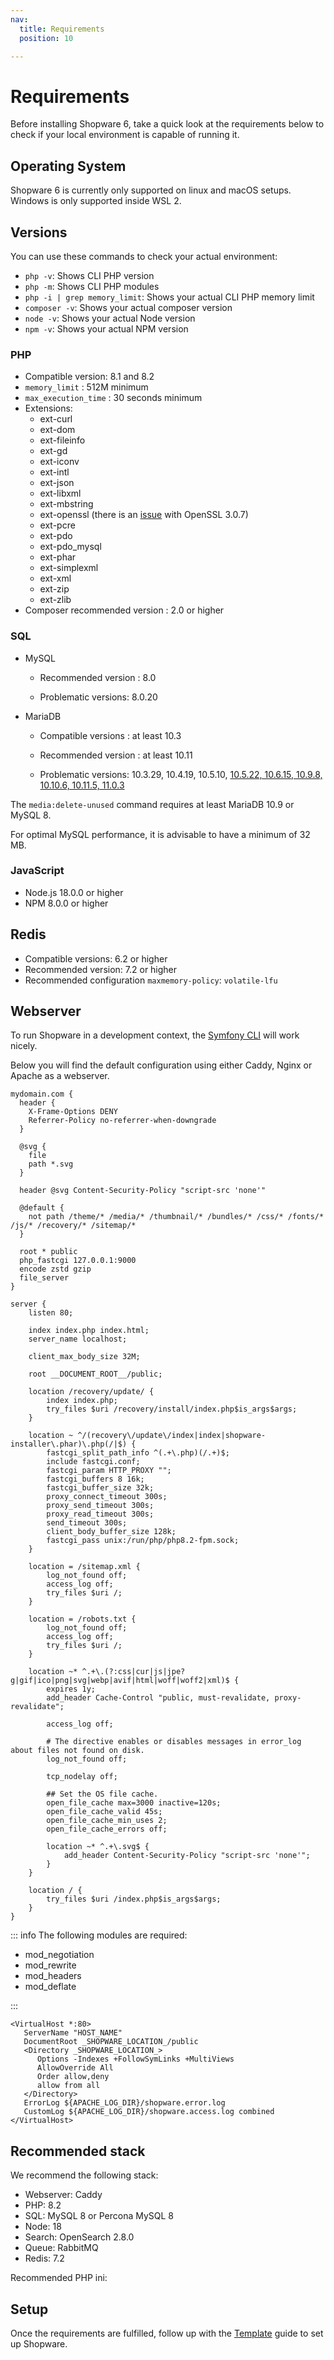 ```yaml
---
nav:
  title: Requirements
  position: 10

---
```


# Requirements

Before installing Shopware 6, take a quick look at the requirements below to check if your local environment is capable of running it.

## Operating System

Shopware 6 is currently only supported on linux and macOS setups.
Windows is only supported inside WSL 2.

## Versions

You can use these commands to check your actual environment:

* `php -v`: Shows CLI PHP version
* `php -m`: Shows CLI PHP modules
* `php -i | grep memory_limit`: Shows your actual CLI PHP memory limit
* `composer -v`: Shows your actual composer version
* `node -v`: Shows your actual Node version
* `npm -v`: Shows your actual NPM version

### PHP

* Compatible version: 8.1 and 8.2
* `memory_limit` : 512M minimum
* `max_execution_time` : 30 seconds minimum
* Extensions:
  * ext-curl
  * ext-dom  
  * ext-fileinfo  
  * ext-gd  
  * ext-iconv  
  * ext-intl  
  * ext-json  
  * ext-libxml  
  * ext-mbstring  
  * ext-openssl (there is an [issue](https://github.com/shopware/shopware/issues/3543) with OpenSSL 3.0.7)
  * ext-pcre  
  * ext-pdo  
  * ext-pdo\_mysql  
  * ext-phar  
  * ext-simplexml
  * ext-xml  
  * ext-zip  
  * ext-zlib
* Composer recommended version : 2.0 or higher

### SQL

* MySQL

  * Recommended version : 8.0

  * Problematic versions: 8.0.20

* MariaDB

  * Compatible versions : at least 10.3

  * Recommended version : at least 10.11

  * Problematic versions: 10.3.29, 10.4.19, 10.5.10, [10.5.22, 10.6.15, 10.9.8, 10.10.6, 10.11.5, 11.0.3](https://jira.mariadb.org/browse/MDEV-31931)

The `media:delete-unused` command requires at least MariaDB 10.9 or MySQL 8.

For optimal MySQL performance, it is advisable to have a minimum of 32 MB.

### JavaScript

* Node.js 18.0.0 or higher
* NPM 8.0.0 or higher

## Redis

* Compatible versions: 6.2 or higher
* Recommended version: 7.2 or higher
* Recommended configuration `maxmemory-policy`: `volatile-lfu`

## Webserver

To run Shopware in a development context, the [Symfony CLI](https://symfony.com/doc/current/setup/symfony_server.html) will work nicely.

Below you will find the default configuration using either Caddy, Nginx or Apache as a webserver.

<Tabs>
<Tab title="Caddy">

```text
mydomain.com {
  header {
    X-Frame-Options DENY
    Referrer-Policy no-referrer-when-downgrade
  }

  @svg {
    file
    path *.svg
  }

  header @svg Content-Security-Policy "script-src 'none'"

  @default {
    not path /theme/* /media/* /thumbnail/* /bundles/* /css/* /fonts/* /js/* /recovery/* /sitemap/*
  }

  root * public
  php_fastcgi 127.0.0.1:9000
  encode zstd gzip
  file_server
}
```

</Tab>

<Tab title="Nginx">

```text
server {
    listen 80;

    index index.php index.html;
    server_name localhost;

    client_max_body_size 32M;

    root __DOCUMENT_ROOT__/public;

    location /recovery/update/ {
        index index.php;
        try_files $uri /recovery/install/index.php$is_args$args;
    }

    location ~ ^/(recovery\/update\/index|index|shopware-installer\.phar)\.php(/|$) {
        fastcgi_split_path_info ^(.+\.php)(/.+)$;
        include fastcgi.conf;
        fastcgi_param HTTP_PROXY "";
        fastcgi_buffers 8 16k;
        fastcgi_buffer_size 32k;
        proxy_connect_timeout 300s;
        proxy_send_timeout 300s;
        proxy_read_timeout 300s;
        send_timeout 300s;
        client_body_buffer_size 128k;
        fastcgi_pass unix:/run/php/php8.2-fpm.sock;
    }

    location = /sitemap.xml {
        log_not_found off;
        access_log off;
        try_files $uri /;
    }

    location = /robots.txt {
        log_not_found off;
        access_log off;
        try_files $uri /;
    }

    location ~* ^.+\.(?:css|cur|js|jpe?g|gif|ico|png|svg|webp|avif|html|woff|woff2|xml)$ {
        expires 1y;
        add_header Cache-Control "public, must-revalidate, proxy-revalidate";

        access_log off;

        # The directive enables or disables messages in error_log about files not found on disk.
        log_not_found off;

        tcp_nodelay off;

        ## Set the OS file cache.
        open_file_cache max=3000 inactive=120s;
        open_file_cache_valid 45s;
        open_file_cache_min_uses 2;
        open_file_cache_errors off;

        location ~* ^.+\.svg$ {
            add_header Content-Security-Policy "script-src 'none'";
        }
    }

    location / {
        try_files $uri /index.php$is_args$args;
    }
}
```

</Tab>

<Tab title="Apache">

::: info
The following modules are required:

* mod_negotiation
* mod_rewrite
* mod_headers
* mod_deflate

:::

```text
<VirtualHost *:80>
   ServerName "HOST_NAME"
   DocumentRoot _SHOPWARE_LOCATION_/public
   <Directory _SHOPWARE_LOCATION_>
      Options -Indexes +FollowSymLinks +MultiViews
      AllowOverride All
      Order allow,deny
      allow from all
   </Directory>
   ErrorLog ${APACHE_LOG_DIR}/shopware.error.log
   CustomLog ${APACHE_LOG_DIR}/shopware.access.log combined
</VirtualHost>
```

</Tab>
</Tabs>

## Recommended stack

We recommend the following stack:

* Webserver: Caddy
* PHP: 8.2
* SQL: MySQL 8 or Percona MySQL 8
* Node: 18
* Search: OpenSearch 2.8.0
* Queue: RabbitMQ
* Redis: 7.2

Recommended PHP ini:
<PageRef page="../hosting/performance/performance-tweaks#php-config-tweaks" />

## Setup

Once the requirements are fulfilled, follow up with the [Template](template) guide to set up Shopware.
